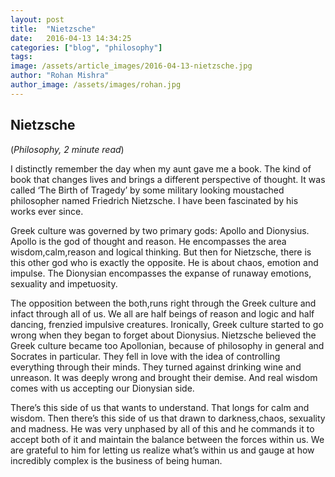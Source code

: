 ```yaml
---
layout: post
title:  "Nietzsche"
date:   2016-04-13 14:34:25
categories: ["blog", "philosophy"]
tags: 
image: /assets/article_images/2016-04-13-nietzsche.jpg
author: "Rohan Mishra"
author_image: /assets/images/rohan.jpg
---
```

<h2>Nietzsche</h2>
(<i>Philosophy, 2 minute read</i>)
<p>I distinctly remember the day when my aunt gave me a book. The kind of book that changes lives and brings a different perspective of thought. It was called ‘The Birth of Tragedy’ by some military looking moustached philosopher named Friedrich Nietzsche. I have been fascinated by his works ever since.</p>
<p>Greek culture was governed by two primary gods: Apollo and Dionysius. Apollo is the god of thought and reason. He encompasses the area wisdom,calm,reason and logical thinking. But then for Nietzsche, there is this other god who is exactly the opposite. He is about chaos, emotion and impulse. The Dionysian encompasses the expanse of runaway emotions, sexuality and impetuosity.</p>
<p>The opposition between the both,runs right through the Greek culture and infact through all of us. We all are half beings of reason and logic and half dancing, frenzied impulsive creatures. Ironically, Greek culture started to go wrong when they began to forget about Dionysius. Nietzsche believed the Greek culture became too Apollonian, because of philosophy in general and Socrates in particular. They fell in love with the idea of controlling everything through their minds. They turned against drinking wine and unreason. It was deeply wrong and brought their demise. And real wisdom comes with us accepting our Dionysian side.</p>
<p>There’s this side of us that wants to understand. That longs for calm and wisdom. Then there’s this side of us that drawn to darkness,chaos, sexuality and madness. He was very unphased by all of this and he commands it to accept both of it and maintain the balance between the forces within us.
We are grateful to him for letting us realize what’s within us and gauge at how incredibly complex is the business of being human.</p>